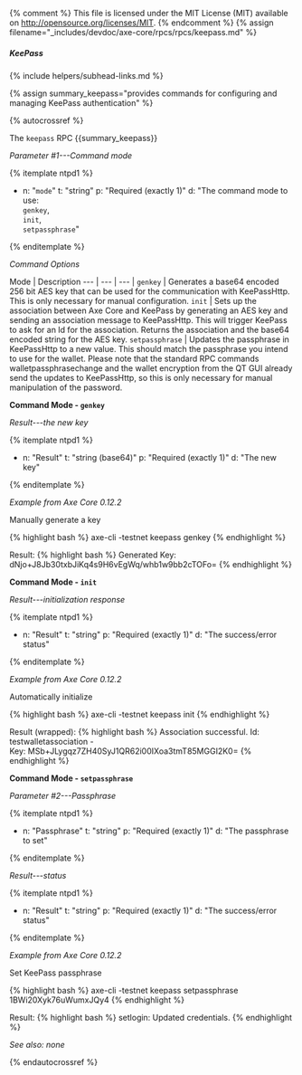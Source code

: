 {% comment %}
This file is licensed under the MIT License (MIT) available on
http://opensource.org/licenses/MIT.
{% endcomment %}
{% assign filename="_includes/devdoc/axe-core/rpcs/rpcs/keepass.md" %}

##### KeePass
{% include helpers/subhead-links.md %}

{% assign summary_keepass="provides commands for configuring and managing KeePass authentication" %}

<!-- __ -->

{% autocrossref %}

The `keepass` RPC {{summary_keepass}}

*Parameter #1---Command mode*

{% itemplate ntpd1 %}
- n: "`mode`"
  t: "string"
  p: "Required (exactly 1)"
  d: "The command mode to use:<br>`genkey`,<br>`init`,<br>`setpassphrase`"

{% enditemplate %}

*Command Options*

Mode | Description
--- | --- | --- |
`genkey` | Generates a base64 encoded 256 bit AES key that can be used for the communication with KeePassHttp. This is only necessary for manual configuration.
`init` | Sets up the association between Axe Core and KeePass by generating an AES key and sending an association message to KeePassHttp. This will trigger KeePass to ask for an Id for the association. Returns the association and the base64 encoded string for the AES key.
`setpassphrase` | Updates the passphrase in KeePassHttp to a new value. This should match the passphrase you intend to use for the wallet. Please note that the standard RPC commands walletpassphrasechange and the wallet encryption from the QT GUI already send the updates to KeePassHttp, so this is only necessary for manual manipulation of the password.


**Command Mode - `genkey`**

*Result---the new key*

{% itemplate ntpd1 %}
- n: "Result"
  t: "string (base64)"
  p: "Required (exactly 1)"
  d: "The new key"

{% enditemplate %}

*Example from Axe Core 0.12.2*

Manually generate a key

{% highlight bash %}
axe-cli -testnet keepass genkey
{% endhighlight %}

Result:
{% highlight bash %}
Generated Key: dNjo+J8Jb30txbJiKq4s9H6vEgWq/whb1w9bb2cTOFo=
{% endhighlight %}  


**Command Mode - `init`**

*Result---initialization response*

{% itemplate ntpd1 %}
- n: "Result"
  t: "string"
  p: "Required (exactly 1)"
  d: "The success/error status"

{% enditemplate %}

*Example from Axe Core 0.12.2*

Automatically initialize

{% highlight bash %}
axe-cli -testnet keepass init
{% endhighlight %}

Result (wrapped):
{% highlight bash %}
Association successful. Id: testwalletassociation - \
Key: MSb+JLygqz7ZH40SyJ1QR62i00IXoa3tmT85MGGI2K0=
{% endhighlight %}  


**Command Mode - `setpassphrase`**

*Parameter #2---Passphrase*

{% itemplate ntpd1 %}
- n: "Passphrase"
  t: "string"
  p: "Required (exactly 1)"
  d: "The passphrase to set"

{% enditemplate %}

*Result---status*

{% itemplate ntpd1 %}
- n: "Result"
  t: "string"
  p: "Required (exactly 1)"
  d: "The success/error status"

{% enditemplate %}

*Example from Axe Core 0.12.2*

Set KeePass passphrase

{% highlight bash %}
axe-cli -testnet keepass setpassphrase 1BWi20Xyk76uWumxJQy4
{% endhighlight %}

Result:
{% highlight bash %}
setlogin: Updated credentials.
{% endhighlight %}  

*See also: none*

{% endautocrossref %}
